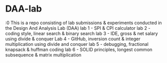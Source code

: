 # DAA-lab
:0
This is a repo consisting of lab submissions & experiments conducted in the Design And Analysis Lab (DAA)
lab 1 - SPI & CPI calculator 
lab 2 - coding style, linear search & binary search
lab 3 - IDE, gross & net salary using divide & conquer
Lab 4 - GitHub, inversion count & integer multiplication using divide and conquer
lab 5 - debugging, fractional knapsack & huffman coding
lab 6 - SOLID principles, longest common subsequence & matrix multiplication
